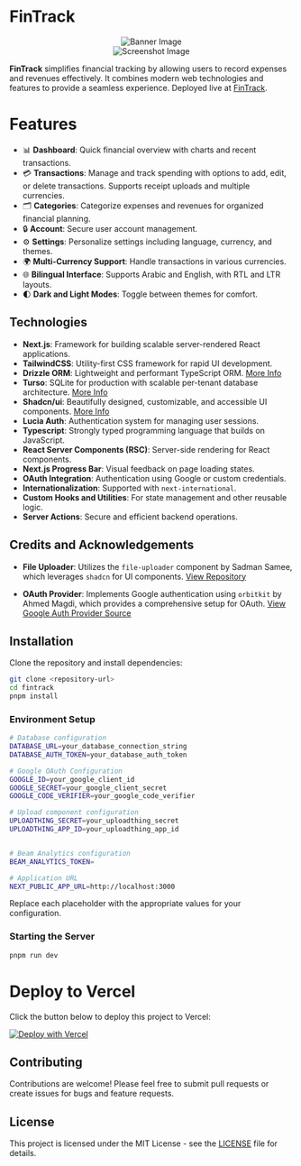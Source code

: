 # FinTrack

<div align="center">
  <img src="https://i.ibb.co/hKGZ5Z1/banner.png" alt="Banner Image">
</div>
<div align="center">
  <img src="https://i.ibb.co/3mtwFbF/793shots-so.jpg" alt="Screenshot Image">
</div>

**FinTrack** simplifies financial tracking by allowing users to record expenses and revenues effectively. It combines modern web technologies and features to provide a seamless experience. Deployed live at [FinTrack](https://fintrack.cash/).

# Features

- 📊 **Dashboard**: Quick financial overview with charts and recent transactions.
- 💳 **Transactions**: Manage and track spending with options to add, edit, or delete transactions. Supports receipt uploads and multiple currencies.
- 🗂 **Categories**: Categorize expenses and revenues for organized financial planning.
- 🔒 **Account**: Secure user account management.
- ⚙️ **Settings**: Personalize settings including language, currency, and themes.
- 🌍 **Multi-Currency Support**: Handle transactions in various currencies.
- 🌐 **Bilingual Interface**: Supports Arabic and English, with RTL and LTR layouts.
- 🌓 **Dark and Light Modes**: Toggle between themes for comfort.

## Technologies

- **Next.js**: Framework for building scalable server-rendered React applications.
- **TailwindCSS**: Utility-first CSS framework for rapid UI development.
- **Drizzle ORM**: Lightweight and performant TypeScript ORM. [More Info](https://orm.drizzle.team)
- **Turso**: SQLite for production with scalable per-tenant database architecture. [More Info](https://turso.tech)
- **Shadcn/ui**: Beautifully designed, customizable, and accessible UI components. [More Info](https://ui.shadcn.com)
- **Lucia Auth**: Authentication system for managing user sessions.
- **Typescript**: Strongly typed programming language that builds on JavaScript.
- **React Server Components (RSC)**: Server-side rendering for React components.
- **Next.js Progress Bar**: Visual feedback on page loading states.
- **OAuth Integration**: Authentication using Google or custom credentials.
- **Internationalization**: Supported with `next-international`.
- **Custom Hooks and Utilities**: For state management and other reusable logic.
- **Server Actions**: Secure and efficient backend operations.

## Credits and Acknowledgements

- **File Uploader**: Utilizes the `file-uploader` component by Sadman Samee, which leverages `shadcn` for UI components. [View Repository](https://github.com/sadmann7/file-uploader)

- **OAuth Provider**: Implements Google authentication using `orbitkit` by Ahmed Magdi, which provides a comprehensive setup for OAuth. [View Google Auth Provider Source](https://github.com/ixahmedxi/orbitkit/blob/main/packages/auth/src/providers/google.ts)

## Installation

Clone the repository and install dependencies:

```bash
git clone <repository-url>
cd fintrack
pnpm install
```

### Environment Setup

```bash
# Database configuration
DATABASE_URL=your_database_connection_string
DATABASE_AUTH_TOKEN=your_database_auth_token

# Google OAuth Configuration
GOOGLE_ID=your_google_client_id
GOOGLE_SECRET=your_google_client_secret
GOOGLE_CODE_VERIFIER=your_google_code_verifier

# Upload component configuration
UPLOADTHING_SECRET=your_uploadthing_secret
UPLOADTHING_APP_ID=your_uploadthing_app_id


# Beam Analytics configuration
BEAM_ANALYTICS_TOKEN=

# Application URL
NEXT_PUBLIC_APP_URL=http://localhost:3000
```

Replace each placeholder with the appropriate values for your configuration.

### Starting the Server

```bash
pnpm run dev
```

# Deploy to Vercel

Click the button below to deploy this project to Vercel:

[![Deploy with Vercel](https://vercel.com/button)](https://vercel.com/import/project?template=https://github.com/mo3ly/fintrack)

## Contributing

Contributions are welcome! Please feel free to submit pull requests or create issues for bugs and feature requests.

## License

This project is licensed under the MIT License - see the [LICENSE](LICENSE) file for details.
